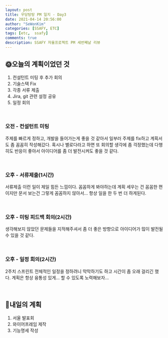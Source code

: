 ```yaml
---
layout: post
title: 우당탕탕 PM 일지 - Day3
date: 2021-04-14 20:56:00
author: "SeWonKim"
categories: [SSAFY, ETC]
tags: [etc,  ssafy]
comments: true
description: SSAFY 자율프로젝트 PM 세번째날 리뷰
---
```


## 🌞오늘의 계획이었던 것

1. 컨설턴트 미팅 후 추가 회의
2. 기술스택 Fix
3. 각종 서류 제출
4. Jira, git 관련 설정 공유
5. 일정 회의 

&nbsp;

### 오전 - 컨설턴트 미팅

주제를 빠르게 정하고, 개발을 들어가는게 좋을 것 같아서 일부러 주제를 fix하고 계획서도 좀 꼼꼼히 작성해갔다. 혹시나 별로다라고 하면 또 회의할 생각에 좀 걱정했는데 다행히도 반응이 좋아서 아이디어를 좀 더 발전시켜도 좋을 것 같다.

&nbsp;

### 오후 - 서류제출(1시간)

서류제출 이런 일이 제일 힘든 느낌이다. 꼼꼼하게 봐야하는데 계획 세우는 건 꼼꼼한 편이지만 문서 보는건 그렇게 꼼꼼하지 않아서... 항상 일을 한 두 번 더 하게된다.

&nbsp;

### 오후 - 미팅 피드백 회의(2시간)

생각해보지 않았던 문제들을 지적해주셔서 좀 더 좋은 방향으로 아이디어가 많이 발전될 수 있을 것 같다.


&nbsp;

### 오후 - 일정 회의(2시간)

2주치 스프린트 전체적인 일정을 정하려니 막막하기도 하고 시간이 좀 오래 걸리긴 했다. 계획은 항상 융통성 있게... 할 수 있도록 노력해보자...

&nbsp;
&nbsp;


## 🌝내일의 계획

1. 서울 발표회
2. 와이어프레임 제작
3. 기능명세 작성 

&nbsp;
&nbsp;

